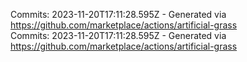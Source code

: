 Commits: 2023-11-20T17:11:28.595Z - Generated via https://github.com/marketplace/actions/artificial-grass
<br>
Commits: 2023-11-20T17:11:28.595Z - Generated via https://github.com/marketplace/actions/artificial-grass
<br>

